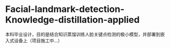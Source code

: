 # Facial-landmark-detection-Knowledge-distillation-applied
本科毕业设计，目的是结合知识蒸馏训练人脸关键点检测的极小模型，并部署到嵌入式设备上（项目施工中...）
